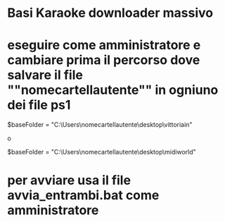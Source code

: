 # Basi Karaoke downloader massivo


# eseguire come amministratore e cambiare prima il percorso dove salvare il file ""nomecartellautente"" in ogniuno dei file ps1

$baseFolder = "C:\Users\nomecartellautente\desktop\vittoriain"

o

$baseFolder = "C:\Users\nomecartellautente\desktop\midiworld"


# per avviare usa il file avvia_entrambi.bat come amministratore
